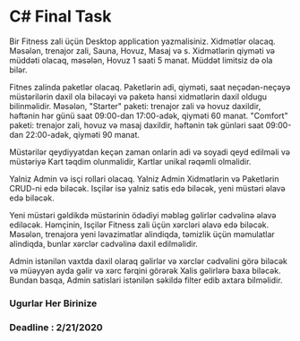 <h1> C# Final Task</h1>
<p>
Bir Fitness zali üçün Desktop application yazmalisiniz. Xidmətlər olacaq. Məsələn, trenajor zali, Sauna, Hovuz, Masaj və s. Xidmətlərin qiyməti və müddəti olacaq, məsələn, Hovuz 1 saati 5 manat. Müddət limitsiz də ola bilər.

Fitnes zalinda paketlər olacaq. Paketlərin adi, qiyməti, saat neçədən-neçəyə müstərilərin daxil ola biləcəyi və paketə hansi xidmətlərin daxil oldugu bilinməlidir. Məsələn, "Starter" paketi: trenajor zali və hovuz daxildir, həftənin hər günü saat 09:00-dan 17:00-adək, qiyməti 60 manat. "Comfort" paketi: trenajor zali, hovuz və masaj daxildir, həftənin tək günləri saat 09:00-dan 22:00-adək, qiyməti 90 manat.

Müstərilər qeydiyyatdan keçən zaman onlarin adi və soyadi qeyd edilməli və müstəriyə Kart təqdim olunmalidir, Kartlar unikal rəqəmli olmalidir.

Yalniz Admin və isçi rollari olacaq. Yalniz Admin Xidmətlərin və Paketlərin CRUD-ni edə biləcək. Isçilər isə yalniz satis edə biləcək, yeni müstəri əlavə edə biləcək.

Yeni müstəri gəldikdə müstərinin ödədiyi məbləg gəlirlər cədvəlinə əlavə ediləcək. Həmçinin, Isçilər Fitness zali üçün xərcləri əlavə edə biləcək. Məsələn, trenajora yeni ləvazimatlar alindiqda, təmizlik üçün məmulatlar alindiqda, bunlar xərclər cədvəlinə daxil edilməlidir.

Admin istənilən vaxtda daxil olaraq gəlirlər və xərclər cədvəlini görə biləcək və müəyyən ayda gəlir və xərc fərqini görərək Xalis gəlirlərə baxa biləcək. Bundan basqa, Admin satislari istənilən səkildə filter edib axtara bilməlidir.
</p>
<h3>Ugurlar Her Birinize</h2>
<h3>Deadline : <b>2/21/2020</b></h2>
